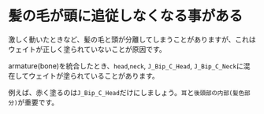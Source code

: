 # 髪の毛が頭に追従しなくなる事がある

激しく動いたときなど、髪の毛と頭が分離してしまうことがありますが、これはウェイトが正しく塗られていないことが原因です。

armature(bone)を統合したとき、`head`,`neck`, `J_Bip_C_Head`, `J_Bip_C_Neck`に混在してウェイトが塗られていることがあります。

例えば、赤く塗るのは`J_Bip_C_Head`だけにしましょう。`耳`と`後頭部の内部(髪色部分)`が重要です。

